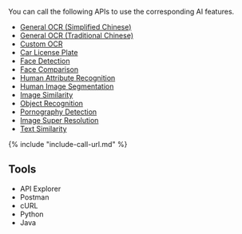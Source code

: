 You can call the following APIs to use the corresponding AI features.

- [General OCR (Simplified Chinese)](deploy-general-ocr.md)
- [General OCR (Traditional Chinese)](deploy-general-ocr-traditional.md)
- [Custom OCR](deploy-custom-ocr.md)
- [Car License Plate](deploy-car-license-plate.md)
- [Face Detection](deploy-face-detection.md)
- [Face Comparison](deploy-face-comparison.md)
- [Human Attribute Recognition](deploy-human-attribute-recognition.md)
- [Human Image Segmentation](deploy-human-image-segmentation.md)
- [Image Similarity](deploy-image-similarity.md)
- [Object Recognition](deploy-object-recognition.md)
- [Pornography Detection](deploy-pornography-detection.md)
- [Image Super Resolution](deploy-image-super-resolution.md)
- [Text Similarity](deploy-text-similarity.md)

{%
  include "include-call-url.md"
%}

## Tools
- API Explorer
- Postman
- cURL
- Python
- Java
